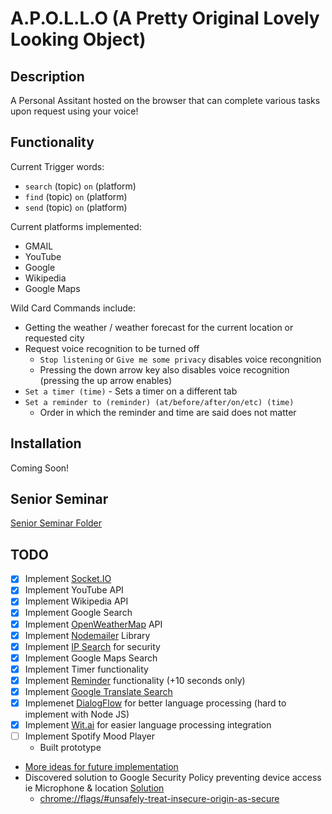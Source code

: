 # A.P.O.L.L.O (A Pretty Original Lovely Looking Object)

## Description

A Personal Assitant hosted on the browser that can complete various tasks upon request using your voice!

## Functionality

Current Trigger words:

* `search` (topic) `on` (platform)
* `find` (topic) `on` (platform)
* `send` (topic) `on` (platform)

Current platforms implemented:

* GMAIL
* YouTube
* Google
* Wikipedia
* Google Maps

Wild Card Commands include:

* Getting the weather / weather forecast for the current location or requested city
* Request voice recognition to be turned off
  * `Stop listening` or `Give me some privacy` disables voice recongnition
  * Pressing the down arrow key also disables voice recognition (pressing the up arrow enables)
* `Set a timer (time)` - Sets a timer on a different tab
* `Set a reminder to (reminder) (at/before/after/on/etc) (time)`
  * Order in which the reminder and time are said does not matter

## Installation

Coming Soon!

## Senior Seminar

[Senior Seminar Folder](senior-seminar/)

## TODO

* [x] Implement [Socket.IO](https://socket.io/)
* [x] Implement YouTube API
* [x] Implement Wikipedia API
* [x] Implement Google Search
* [X] Implement [OpenWeatherMap](https://openweathermap.org/) API
* [X] Implement [Nodemailer](https://nodemailer.com/about/) Library
* [X] Implement [IP Search](https://ipapi.co/) for security
* [X] Implement Google Maps Search
* [x] Implement Timer functionality
* [X] Implement [Reminder](https://bunkat.github.io/later/index.html) functionality (+10 seconds only)
* [X] Implement [Google Translate Search](https://developers.google.com/admin-sdk/directory/v1/languages)
* [X] Implemenet [DialogFlow](https://dialogflow.com/) for better language processing (hard to implement with Node JS)
* [X] Implement [Wit.ai](https://wit.ai/docs/quickstart) for easier language processing integration
* [ ] Implement Spotify Mood Player
  * Built prototype

* [More ideas for future implementation](https://fossbytes.com/useful-google-assistant-voice-commands/)
* Discovered solution to Google Security Policy preventing device access ie Microphone & location [Solution](https://medium.com/@Carmichaelize/enabling-the-microphone-camera-in-chrome-for-local-unsecure-origins-9c90c3149339)
  * [chrome://flags/#unsafely-treat-insecure-origin-as-secure](chrome://flags/#unsafely-treat-insecure-origin-as-secure)
